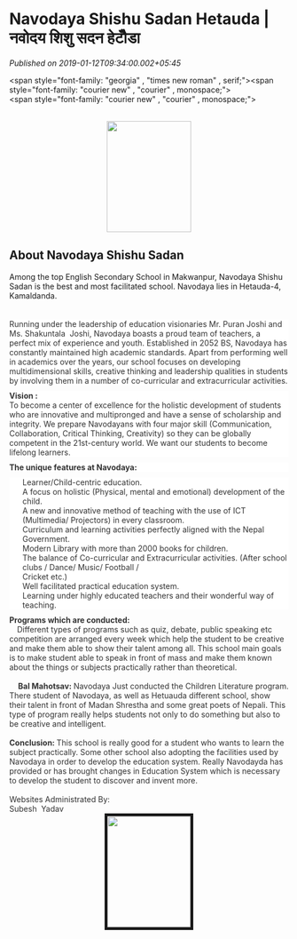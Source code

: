 # Navodaya Shishu Sadan Hetauda | नवोदय शिशु सदन हेटौँडा

*Published on 2019-01-12T09:34:00.002+05:45*

<span style="font-family: "georgia" , "times new roman" , serif;"><span style="font-family: "courier new" , "courier" , monospace;"><br /></span> <span style="font-family: "courier new" , "courier" , monospace;"><br /></span> </span><br />
<div class="separator" style="clear: both; text-align: center;">
<a href="https://blogger.googleusercontent.com/img/b/R29vZ2xl/AVvXsEiNmfcHePUDMjWsw8BYerncyrNWbzX8-FTLs0_2MnZ6xBD9EtTMTkHsThZDpCpx3b67b5RqUW9t8PObrUpu9HJQuKp9slHXrwJRnDu-bzQj0_BNHgUd_pTxTeWxORnj1kWbi-qLOfcards/s1600/2017-02-13.jpg" imageanchor="1" style="margin-left: 1em; margin-right: 1em;"><span style="font-family: "georgia" , "times new roman" , serif;"><img border="0" data-original-height="524" data-original-width="400" height="200" src="https://blogger.googleusercontent.com/img/b/R29vZ2xl/AVvXsEiNmfcHePUDMjWsw8BYerncyrNWbzX8-FTLs0_2MnZ6xBD9EtTMTkHsThZDpCpx3b67b5RqUW9t8PObrUpu9HJQuKp9slHXrwJRnDu-bzQj0_BNHgUd_pTxTeWxORnj1kWbi-qLOfcards/s200/2017-02-13.jpg" width="152" /></span></a></div>
<h2 style="clear: both; text-align: left;">
<span style="font-family: "georgia" , "times new roman" , serif;">About Navodaya Shishu Sadan</span></h2>
<span style="font-family: "georgia" , "times new roman" , serif;">Among the top English Secondary School in Makwanpur, Navodaya Shishu Sadan is the best and most facilitated school. Navodaya lies in Hetauda-4, Kamaldanda.</span><br />
<span style="font-family: "georgia" , "times new roman" , serif;"><span style="font-family: "courier new" , "courier" , monospace;"><br /></span> </span><br />
<div style="background-color: white; box-sizing: border-box; color: #333333; margin-bottom: 10px;">
<span style="font-family: "georgia" , "times new roman" , serif;">Running under the leadership of education visionaries Mr. Puran Joshi and Ms. Shakuntala  Joshi, Navodaya boasts a proud team of teachers, a perfect mix of experience and youth. Established in 2052 BS, Navodaya has constantly maintained high academic standards. Apart from performing well in academics over the years, our school focuses on developing multidimensional skills, creative thinking and leadership qualities in students by involving them in a number of co-curricular and extracurricular activities.</span></div>
<div style="background-color: white; box-sizing: border-box; color: #333333; margin-bottom: 10px;">
<span style="font-family: "georgia" , "times new roman" , serif;"><span style="box-sizing: border-box; font-weight: 700;">Vision : </span><br style="box-sizing: border-box;" />To become a center of excellence for the holistic development of students who are innovative and multipronged and have a sense of scholarship and integrity. We prepare Navodayans with four major skill (Communication, Collaboration, Critical Thinking, Creativity) so they can be globally competent in the 21st-century world. We want our students to become lifelong learners.</span></div>
<div style="background-color: white; box-sizing: border-box; color: #333333; margin-bottom: 10px;">
<span style="box-sizing: border-box; font-weight: 700;"><span style="font-family: "georgia" , "times new roman" , serif;">The unique features at Navodaya:</span></span></div>
<ul style="background-color: white; box-sizing: border-box; color: #333333; margin-bottom: 10px; margin-top: 0px;">
<li style="box-sizing: border-box; list-style: none !important;"><span style="font-family: "georgia" , "times new roman" , serif;">Learner/Child-centric education.</span></li>
<li style="box-sizing: border-box; list-style: none !important;"><span style="font-family: "georgia" , "times new roman" , serif;">A focus on holistic (Physical, mental and emotional) development of the child.</span></li>
<li style="box-sizing: border-box; list-style: none !important;"><span style="font-family: "georgia" , "times new roman" , serif;">A new and innovative method of teaching with the use of ICT (Multimedia/ Projectors) in every classroom.</span></li>
<li style="box-sizing: border-box; list-style: none !important;"><span style="font-family: "georgia" , "times new roman" , serif;">Curriculum and learning activities perfectly aligned with the Nepal Government.</span></li>
<li style="box-sizing: border-box; list-style: none !important;"><span style="font-family: "georgia" , "times new roman" , serif;">Modern Library with more than 2000 books for children.</span></li>
<li style="box-sizing: border-box; list-style: none !important;"><span style="font-family: "georgia" , "times new roman" , serif;">The balance of Co-curricular and Extracurricular activities. (After school clubs / Dance/ Music/ Football /</span></li>
<li style="box-sizing: border-box; list-style: none !important;"><span style="font-family: "georgia" , "times new roman" , serif;">Cricket etc.)</span></li>
<li style="box-sizing: border-box; list-style: none !important;"><span style="font-family: "georgia" , "times new roman" , serif;">Well facilitated practical education system.</span></li>
<li style="box-sizing: border-box; list-style: none !important;"><span style="font-family: "georgia" , "times new roman" , serif;">Learning under highly educated teachers and their wonderful way of teaching.</span></li>
</ul>
<div>
<span style="color: #333333; font-family: "georgia" , "times new roman" , serif;"><b>Programs which are conducted:</b></span></div>
<div>
<span style="color: #333333; font-family: "georgia" , "times new roman" , serif;"><b>   </b> Different types of programs such as quiz, debate, public speaking etc competition are arranged every week which help the student to be creative and make them able to show their talent among all. This school main goals is to make student able to speak in front of mass and make them known about the things or subjects practically rather than theoretical.</span><br />
<span style="font-family: "georgia" , "times new roman" , serif;"><span style="color: #333333; font-family: "courier new" , "courier" , monospace;"><br /></span> <span style="color: #333333;"><span style="font-family: "georgia" , "times new roman" , serif;">    </span><span style="font-family: "georgia" , "times new roman" , serif;"><b>Bal Mahotsav: </b>Navodaya Just conducted the Children Literature program. There student of Navodaya, as well as Hetuauda different school, show their talent in front of Madan Shrestha and some great poets of Nepali. This type of program really helps students not only to do something but also to be creative and intelligent.</span></span></span><br />
<span style="font-family: "georgia" , "times new roman" , serif;"><span style="color: #333333;"><br /></span> <span style="color: #333333;"><b>Conclusion: </b>This school is really good for a student who wants to learn the subject practically. Some other school also adopting the facilities used by Navodaya in order to develop the education system. Really Navodayda has provided or has brought changes in Education System which is necessary to develop the student to discover and invent more.</span></span><br />
<br />
<span style="color: #333333; font-family: "georgia" , "times new roman" , serif;">Websites Administrated By:</span><br />
<span style="color: #333333; font-family: "georgia" , "times new roman" , serif;">Subesh  Yadav</span><br />
<div class="separator" style="clear: both; text-align: center;">
<a href="https://blogger.googleusercontent.com/img/b/R29vZ2xl/AVvXsEiOIOH9cvBp93gQrTVfn5yNXX8ibko4jHrRUYjz0x3rg1Gcin30NLKfQ0KAz-ji8wsM0i7OOw0RVQEIKP-r2aKN1TK1g1Lm1lOaVUohnLpL2FqZhLiCamNBToftoL548w5H7hIKJkLvkac/s1600/45447351_358492938057853_8688924345403179008_n.jpg" imageanchor="1" style="margin-left: 1em; margin-right: 1em;"><img border="5" data-original-height="657" data-original-width="496" height="200" src="https://blogger.googleusercontent.com/img/b/R29vZ2xl/AVvXsEiOIOH9cvBp93gQrTVfn5yNXX8ibko4jHrRUYjz0x3rg1Gcin30NLKfQ0KAz-ji8wsM0i7OOw0RVQEIKP-r2aKN1TK1g1Lm1lOaVUohnLpL2FqZhLiCamNBToftoL548w5H7hIKJkLvkac/s200/45447351_358492938057853_8688924345403179008_n.jpg" width="150" /></a></div>
<span style="color: red; font-family: "georgia" , "times new roman" , serif;"><br /></span></div>
